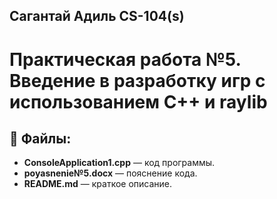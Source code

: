 ## Сагантай Адиль CS-104(s) 
# Практическая работа №5. Введение в разработку игр с использованием C++ и raylib

## 📝 Файлы:
- **ConsoleApplication1.cpp** — код программы.
- **poyasnenie№5.docx** — пояснение кода.
- **README.md** — краткое описание.

